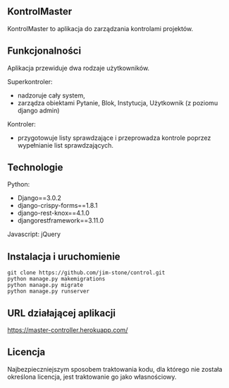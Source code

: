 ## KontrolMaster
KontrolMaster to aplikacja do zarządzania kontrolami projektów.


## Funkcjonalności

Aplikacja przewiduje dwa rodzaje użytkowników.

Superkontroler:
* nadzoruje cały system,
* zarządza obiektami Pytanie, Blok, Instytucja, Użytkownik (z poziomu django admin)

Kontroler:
* przygotowuje listy sprawdzające i przeprowadza kontrole poprzez wypełnianie list sprawdzających. 


## Technologie
Python:
* Django==3.0.2
* django-crispy-forms==1.8.1
* django-rest-knox==4.1.0
* djangorestframework==3.11.0

Javascript: jQuery

## Instalacja i uruchomienie

```
git clone https://github.com/jim-stone/control.git
python manage.py makemigrations
python manage.py migrate
python manage.py runserver
```

## URL działającej aplikacji
https://master-controller.herokuapp.com/

## Licencja

Najbezpieczniejszym sposobem traktowania kodu, dla którego nie została określona licencja, jest traktowanie go jako własnościowy.
